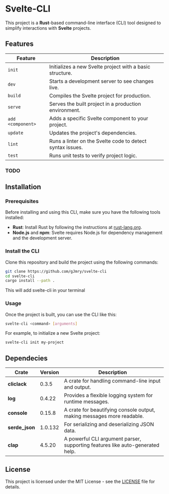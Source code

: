 # Svelte-CLI

This project is a **Rust**-based command-line interface (CLI) tool designed to simplify interactions with **Svelte** projects.

## Features

| Feature                  | Description |
| ------------------------ | ----------- |
| `init`                    | Initializes a new Svelte project with a basic structure. |
| `dev`                     | Starts a development server to see changes live. |
| `build`                   | Compiles the Svelte project for production. |
| `serve`                   | Serves the built project in a production environment. |
| `add <component>`         | Adds a specific Svelte component to your project. |
| `update`                  | Updates the project's dependencies. |
| `lint`                    | Runs a linter on the Svelte code to detect syntax issues. |
| `test`                    | Runs unit tests to verify project logic. |

### TODO



## Installation

### Prerequisites

Before installing and using this CLI, make sure you have the following tools installed:

- **Rust**: Install Rust by following the instructions at [rust-lang.org](https://www.rust-lang.org/).
- **Node.js** and **npm**: Svelte requires Node.js for dependency management and the development server.

### Install the CLI

Clone this repository and build the project using the following commands:

```bash
git clone https://github.com/gJmry/svelte-cli
cd svelte-cli
cargo install --path .
```

This will add svelte-cli in your terminal

### Usage

Once the project is built, you can use the CLI like this:

```bash
svelte-cli <command> [arguments]
```

For example, to initialize a new Svelte project:

```bash
svelte-cli init my-project
```

## Dependecies

| **Crate**        | **Version** | **Description**                                                            |
|------------------|-------------|----------------------------------------------------------------------------|
| **cliclack**      | 0.3.5       | A crate for handling command-line input and output.                         |
| **log**           | 0.4.22      | Provides a flexible logging system for runtime messages.                    |
| **console**       | 0.15.8      | A crate for beautifying console output, making messages more readable.      |
| **serde_json**    | 1.0.132     | For serializing and deserializing JSON data.                                |
| **clap**          | 4.5.20      | A powerful CLI argument parser, supporting features like auto-generated help. |

## License

This project is licensed under the MIT License - see the [LICENSE](LICENSE) file for details.
```